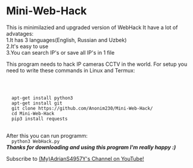 <h1>Mini-Web-Hack</h1>
<p>This is minimilazied and upgraded version of WebHack
It have a lot of advatages:<br/>
1.It has 3 languages(English, Russian and Uzbek)<br/>
2.It's easy to use<br/>
3.You can search IP's or save all IP's in 1 file<br/></p>
<p>This program needs to hack IP cameras CCTV in the world. For setup you need to write these commands in Linux and Termux:</p>
<br/>
<pre>
<code>
  apt-get install python3
  apt-get install git
  git clone https://github.com/Anonim230/Mini-Web-Hack/
  cd Mini-Web-Hack
  pip3 install requests
</code>
</pre>
After this you can run programm:
<code>
  python3 WebHack.py
</code>
<b><i>Thanks for downloading and using this program I'm really happy :)</b></i>

 Subscribe to <a href="https://www.youtube.com/channel/UCpMt8OZXZa3e3ds3HxZvUNw">(My)AdrianS4957Y's Channel on YouTube!</a>
